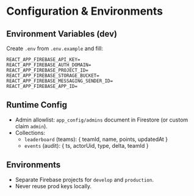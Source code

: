 # Configuration & Environments

## Environment Variables (dev)

Create `.env` from `.env.example` and fill:

```
REACT_APP_FIREBASE_API_KEY=
REACT_APP_FIREBASE_AUTH_DOMAIN=
REACT_APP_FIREBASE_PROJECT_ID=
REACT_APP_FIREBASE_STORAGE_BUCKET=
REACT_APP_FIREBASE_MESSAGING_SENDER_ID=
REACT_APP_FIREBASE_APP_ID=
```

## Runtime Config

- Admin allowlist: `app_config/admins` document in Firestore (or custom claim `admin`).
- Collections:
  - `leaderboard` (teams): { teamId, name, points, updatedAt }
  - `events` (audit): { ts, actorUid, type, delta, teamId }

## Environments

- Separate Firebase projects for `develop` and `production`.
- Never reuse prod keys locally.
